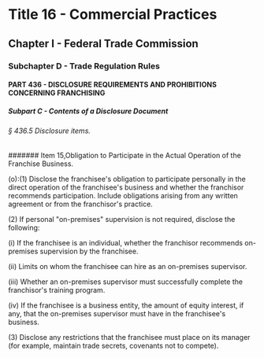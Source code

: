 
# Title 16 - Commercial Practices
## Chapter I - Federal Trade Commission
### Subchapter D - Trade Regulation Rules
#### PART 436 - DISCLOSURE REQUIREMENTS AND PROHIBITIONS CONCERNING FRANCHISING
##### Subpart C - Contents of a Disclosure Document
###### § 436.5 Disclosure items.
####### Item 15,Obligation to Participate in the Actual Operation of the Franchise Business.

(o):(1) Disclose the franchisee's obligation to participate personally in the direct operation of the franchisee's business and whether the franchisor recommends participation. Include obligations arising from any written agreement or from the franchisor's practice.

(2) If personal "on-premises" supervision is not required, disclose the following:

(i) If the franchisee is an individual, whether the franchisor recommends on-premises supervision by the franchisee.

(ii) Limits on whom the franchisee can hire as an on-premises supervisor.

(iii) Whether an on-premises supervisor must successfully complete the franchisor's training program.

(iv) If the franchisee is a business entity, the amount of equity interest, if any, that the on-premises supervisor must have in the franchisee's business.

(3) Disclose any restrictions that the franchisee must place on its manager (for example, maintain trade secrets, covenants not to compete).

